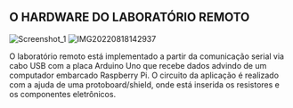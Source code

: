 ## O HARDWARE DO LABORATÓRIO REMOTO  


![Screenshot_1](https://user-images.githubusercontent.com/80281047/185459751-818de76a-55db-45c3-a12b-b6d3887683da.png)
![IMG20220818142937](https://user-images.githubusercontent.com/80281047/185459761-a354be26-6aec-4e58-9744-0ee02f296596.jpg)


  O laboratório remoto está implementado a partir da comunicação serial via cabo USB com a placa Arduino Uno que recebe dados advindo de um computador embarcado Raspberry Pi. O circuito da aplicação é realizado com a ajuda de uma protoboard/shield, onde está inserida os resistores e os componentes eletrônicos.  
